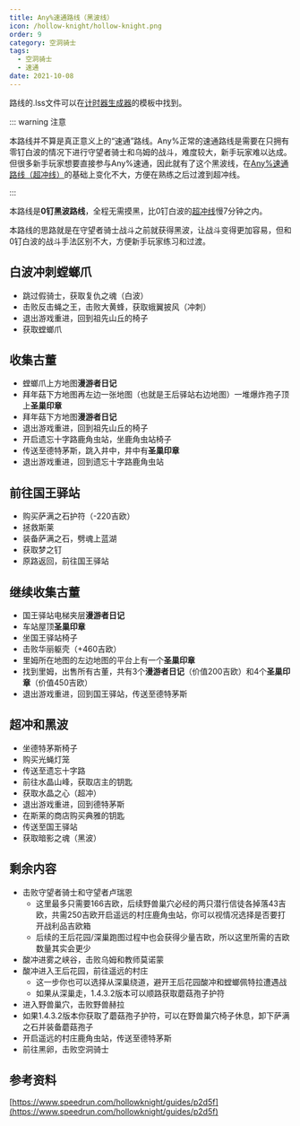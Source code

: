 ```yaml
---
title: Any%速通路线（黑波线）
icon: /hollow-knight/hollow-knight.png
order: 9
category: 空洞骑士
tags:
  - 空洞骑士
  - 速通
date: 2021-10-08
---
```


<!-- more -->

路线的.lss文件可以在[计时器生成器](hksplitmaker-faq.md#生成模板并导入)的模板中找到。

::: warning 注意

本路线并不算是真正意义上的“速通”路线。Any%正常的速通路线是需要在只拥有零钉白波的情况下进行守望者骑士和乌姆的战斗，难度较大，新手玩家难以达成。但很多新手玩家想要直接参与Any%速通，因此就有了这个黑波线，在[Any%速通路线（超冲线）](any.md)的基础上变化不大，方便在熟练之后过渡到超冲线。

:::

本路线是**0钉黑波路线**，全程无需摸黑，比0钉白波的[超冲线](any.md)慢7分钟之内。

本路线的思路就是在守望者骑士战斗之前就获得黑波，让战斗变得更加容易，但和0钉白波的战斗手法区别不大，方便新手玩家练习和过渡。

## 白波冲刺螳螂爪
- 跳过假骑士，获取复仇之魂（白波）
- 击败反击蝇之王，击败大黄蜂，获取蛾翼披风（冲刺）
- 退出游戏重进，回到祖先山丘的椅子
- 获取螳螂爪

## 收集古董
- 螳螂爪上方地图**漫游者日记**
- 拜年菇下方地图再左边一张地图（也就是王后驿站右边地图）一堆爆炸孢子顶上**圣巢印章**
- 拜年菇下方地图**漫游者日记**
- 退出游戏重进，回到祖先山丘的椅子
- 开启遗忘十字路鹿角虫站，坐鹿角虫站椅子
- 传送至德特茅斯，跳入井中，井中有**圣巢印章**
- 退出游戏重进，回到遗忘十字路鹿角虫站

## 前往国王驿站
- 购买萨满之石护符（-220吉欧）
- 拯救斯莱
- 装备萨满之石，劈魂上蓝湖
- 获取梦之钉
- 原路返回，前往国王驿站

## 继续收集古董
- 国王驿站电梯夹层**漫游者日记**
- 车站屋顶**圣巢印章**
- 坐国王驿站椅子
- 击败华丽躯壳（+460吉欧）
- 里姆所在地图的左边地图的平台上有一个**圣巢印章**
- 找到里姆，出售所有古董，共有3个**漫游者日记**（价值200吉欧）和4个**圣巢印章**（价值450吉欧）
- 退出游戏重进，回到国王驿站，传送至德特茅斯

## 超冲和黑波
- 坐德特茅斯椅子
- 购买光蝇灯笼
- 传送至遗忘十字路
- 前往水晶山峰，获取店主的钥匙
- 获取水晶之心（超冲）
- 退出游戏重进，回到德特茅斯
- 在斯莱的商店购买典雅的钥匙
- 传送至国王驿站
- 获取暗影之魂（黑波）

## 剩余内容
- 击败守望者骑士和守望者卢瑞恩
  - 这里最多只需要166吉欧，后续野兽巢穴必经的两只潜行信徒各掉落43吉欧，共需250吉欧开启遥远的村庄鹿角虫站，你可以视情况选择是否要打开战利品吉欧箱
  - 后续的王后花园/深巢跑图过程中也会获得少量吉欧，所以这里所需的吉欧数量其实会更少
- 酸冲进雾之峡谷，击败乌姆和教师莫诺蒙
- 酸冲进入王后花园，前往遥远的村庄
  - 这一步你也可以选择从深巢绕道，避开王后花园酸冲和螳螂佩特拉遭遇战
  - 如果从深巢走，1.4.3.2版本可以顺路获取蘑菇孢子护符
- 进入野兽巢穴，击败野兽赫拉
- 如果1.4.3.2版本你获取了蘑菇孢子护符，可以在野兽巢穴椅子休息，卸下萨满之石并装备蘑菇孢子
- 开启遥远的村庄鹿角虫站，传送至德特茅斯
- 前往黑卵，击败空洞骑士

## 参考资料

[https://www.speedrun.com/hollowknight/guides/p2d5f](https://www.speedrun.com/hollowknight/guides/p2d5f)